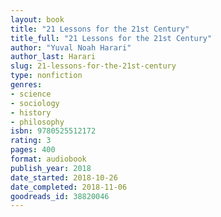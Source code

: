 ```yaml
---
layout: book
title: "21 Lessons for the 21st Century"
title_full: "21 Lessons for the 21st Century"
author: "Yuval Noah Harari"
author_last: Harari
slug: 21-lessons-for-the-21st-century
type: nonfiction
genres:
- science
- sociology
- history
- philosophy
isbn: 9780525512172
rating: 3
pages: 400
format: audiobook
publish_year: 2018
date_started: 2018-10-26
date_completed: 2018-11-06
goodreads_id: 38820046
---
```

